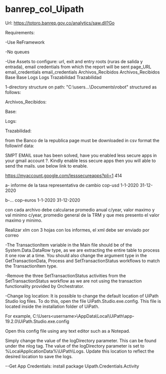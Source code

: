 # banrep_col_Uipath


Url: https://totoro.banrep.gov.co/analytics/saw.dll?Go


Requirements:

-Use ReFramework

-No queues


-Use Assets to configure: url, exit and entry roots (ruras de salida y entrada), email credentials from which the report will be sent
page_URL
email_credentials	email_credentials
Archivos_Recibidos	Archivos_Recibidos
Base	Base
Logs	Logs
Trazabilidad	Trazabilidad



1-directory structure on path: "C:\users\...\Documents\robot" structured as follows:


Archivos_Recibidos:

Base:

Logs:

Trazabilidad:

from the Banco de la republica page  must be downloaded in csv format the followinf data:


SMPT EMAIL
ssue has been solved, have you enabled less secure apps in your gmail account ?. Kindly enable less secure apps then you will able to send the mails. use below link to enable.

https://myaccount.google.com/lesssecureapps?pli=1 414



a- informe de la tasa representativa de cambio cop-usd  1-1-2020 31-12-2020

b-... cop-euros 1-1-2020 31-12-2020

con cada archivo debe calcularse promedio anual c/year, valor maximo y val minimo c/year, promedio general de la TRM y que mes presento el valor maximo y minimo.

Realizar xlm con 3 hojas con los informes, el xml debe ser enviado por correo




-The TransactionItem variable in the Main file should be of the System.Data.DataRow type, as we are extracting the entire table to process it one row at a time. You should also change the argument type in the GetTransactionData, Process and SetTransactionStatus workflows to match the TransactionItem type.

-Remove the three SetTransactionStatus activities from the SetTransactionStatus workflow as we are not using the transaction functionality provided by Orchestrator.



-Change log location:
It is possible to change the default location of UiPath Studio log files. To do this, open the file UiPath.Studio.exe.config. This file is located inside the installation folder of UiPath.

For example, C:\Users\<username>\AppData\Local\UiPath\app-19.2.0\UiPath.Studio.exe.config

Open this config file using any text editor such as a Notepad.

Simply change the value of the logDirectory parameter. This can be found under the nlog tag. The value of the logDirectory parameter is set to %LocalApplicationData%\UiPath\Logs. Update this location to reflect the desired location to save the logs.



--Get App Credentials: install package Uipath.Credentials.Activity
